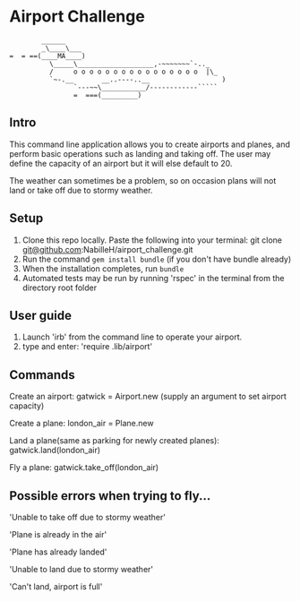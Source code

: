 Airport Challenge
=================

```
        ______
        _\____\___
=  = ==(____MA____)
          \_____\___________________,-~~~~~~~`-.._
          /     o o o o o o o o o o o o o o o o  |\_
          `~-.__       __..----..__                  )
                `---~~\___________/------------`````
                =  ===(_________)

```

Intro
---------
This command line application allows you to create airports and planes, and perform basic operations such as landing and taking off. The user may define the capacity of an airport but it will else default to 20.

The weather can sometimes be a problem, so on occasion plans will not land or take off due to stormy weather.

Setup
-------

1. Clone this repo locally. Paste the following into your terminal: git clone git@github.com:NabilleH/airport_challenge.git
1. Run the command `gem install bundle` (if you don't have bundle already)
3. When the installation completes, run `bundle`
4. Automated tests may be run by running 'rspec' in the terminal from the directory root folder

User guide
-------

1. Launch 'irb' from the command line to operate your airport.
2. type and enter: 'require .lib/airport'

Commands
-------

Create an airport: gatwick = Airport.new (supply an argument to set airport capacity)

Create a plane: london_air = Plane.new

Land a plane(same as parking for newly created planes): gatwick.land(london_air)

Fly a plane: gatwick.take_off(london_air)

Possible errors when trying to fly...
-------
'Unable to take off due to stormy weather'

'Plane is already in the air'

'Plane has already landed'

'Unable to land due to stormy weather'

'Can't land, airport is full'
